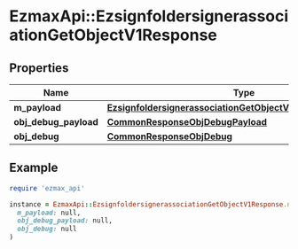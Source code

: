 # EzmaxApi::EzsignfoldersignerassociationGetObjectV1Response

## Properties

| Name | Type | Description | Notes |
| ---- | ---- | ----------- | ----- |
| **m_payload** | [**EzsignfoldersignerassociationGetObjectV1ResponseMPayload**](EzsignfoldersignerassociationGetObjectV1ResponseMPayload.md) |  |  |
| **obj_debug_payload** | [**CommonResponseObjDebugPayload**](CommonResponseObjDebugPayload.md) |  | [optional] |
| **obj_debug** | [**CommonResponseObjDebug**](CommonResponseObjDebug.md) |  | [optional] |

## Example

```ruby
require 'ezmax_api'

instance = EzmaxApi::EzsignfoldersignerassociationGetObjectV1Response.new(
  m_payload: null,
  obj_debug_payload: null,
  obj_debug: null
)
```

